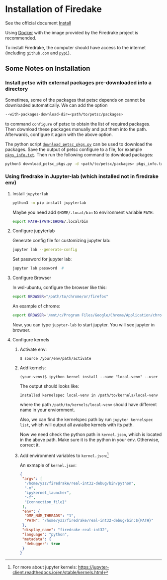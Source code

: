 # Installation of Firedake


<!--
> {sub-ref}`today` | {sub-ref}`wordcount-words` words | {sub-ref}`wordcount-minutes` min read

{attribution="Hamlet act 4, Scene 5"}
> We know what we are, but know not what we may be.
-->

See the official document [Install](https://www.firedrakeproject.org/install.html#)

Using [Docker](https://www.firedrakeproject.org/install.html#docker) with the image provided by the Firedrake project is recommended.

To install Firedrake, the computer should have access to the internet (including `github.com` and `pypi`).


## Some Notes on Installation

### Install petsc with external packages pre-downloaded into a directory

Sometimes, some of the packages that petsc depends on cannot be downloaded automatically.
We can add the option

```bash
--with-packages-download-dir=<path/to/petsc/packages>
```

to command `configure` of petsc to obtain the list of required packages.
Then download these packages manually and put them into the path.
Afterwards, configure it again with the above option.

The python script [`download_petsc_pkgs.py`](./script/download_petsc_pkgs.py) can be used to download the packages.
Save the output of petsc configure to a file, for example [`pkgs_info.txt`](./script/pkgs_info.txt).
Then run the following command to download packages:

```bash
python3 download_petsc_pkgs.py -d <path/to/petsc/packages> pkgs_info.txt
```


### Using firedrake in Jupyter-lab (which installed not in firedrake env)

1. Install `jupyterlab`

    ```bash
    python3 -m pip install jupyterlab
    ```

    Maybe you need add `$HOME/.local/bin` to environment variable `PATH`:

    ```bash
    export PATH=$PATH:$HOME/.local/bin
    ```

2. Configure jupyterlab

    Generate config file for customizing jupyter lab:

    ```bash
    jupyter lab --generate-config
    ```

    Set password for jupyter lab:

    ```bash
    jupyter lab password  #
    ```

3. Configure Browser

    In wsl-ubuntu, configure the browser like this:

    ```bash
    export BROWSER="/path/to/chrome/or/firefox"
    ```

    An example of chrome:

    ```bash
    export BROWSER='/mnt/c/Program Files/Google/Chrome/Application/chrome.exe'
    ```

    Now, you can type `jupyter-lab` to start jupyter. You will see jupyter in browser.

4. Configure kernels

    1. Activate env:

        ```console
        $ source /your/env/path/activate
        ```

    2. Add kernels:

        ```console
        (your-venv)$ ipython kernel install --name "local-venv" --user
        ```

        The output should looks like:
        ```console
        Installed kernelspec local-venv in /path/to/kernels/local-venv
        ```
        where the path `/path/to/kernels/local-venv` should have different name in your enviornment.

        Also, we can find the kernelspec path by run `jupyter kernelspec list`, which will output all avaialbe kernels with its path.

        Now we need check the python path in `kernel.json`, which is located in the above path.
        Make sure it is the python in your env. Otherwise, correct it.

    3. Add environment variables to `kernel.json`:[^kernels]

       [^kernels]: For more about jupyter kernels: https://jupyter-client.readthedocs.io/en/stable/kernels.html

       An exmaple of `kernel.json`:

        ```json
        {
         "argv": [
          "/home/yzz/firedrake/real-int32-debug/bin/python",
          "-m",
          "ipykernel_launcher",
          "-f",
          "{connection_file}"
         ],
         "env": {
          "OMP_NUM_THREADS": "1",
          "PATH": "/home/yzz/firedrake/real-int32-debug/bin:${PATH}"
         },
         "display_name": "firedrake-real-int32",
         "language": "python",
         "metadata": {
          "debugger": true
         }
        }
        ```